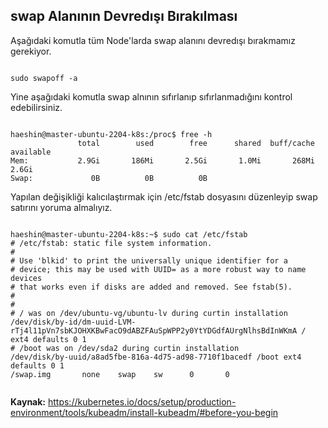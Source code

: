 ## swap Alanının Devredışı Bırakılması

Aşağıdaki komutla tüm Node'larda swap alanını devredışı bırakmamız gerekiyor.
<pre><code>
sudo swapoff -a 
</pre></code>
Yine aşağıdaki komutla swap alnının sıfırlanıp sıfırlanmadığını kontrol edebilirsiniz.
<pre><code>
haeshin@master-ubuntu-2204-k8s:/proc$ free -h
               total        used        free      shared  buff/cache   available
Mem:           2.9Gi       186Mi       2.5Gi       1.0Mi       268Mi       2.6Gi
Swap:             0B          0B          0B
</pre></code>
Yapılan değişikliği kalıcılaştırmak için /etc/fstab dosyasını düzenleyip swap satırını yoruma almalıyız.
<pre><code>
haeshin@master-ubuntu-2204-k8s:~$ sudo cat /etc/fstab
# /etc/fstab: static file system information.
#
# Use 'blkid' to print the universally unique identifier for a
# device; this may be used with UUID= as a more robust way to name devices
# that works even if disks are added and removed. See fstab(5).
#
# <file system> <mount point>   <type>  <options>       <dump>  <pass>
# / was on /dev/ubuntu-vg/ubuntu-lv during curtin installation
/dev/disk/by-id/dm-uuid-LVM-rTj4l11pVn7sbKJOHXKBwFacO9dABZFAuSpWPP2y0YtYDGdfAUrgNlhsBdInWKmA / ext4 defaults 0 1
# /boot was on /dev/sda2 during curtin installation
/dev/disk/by-uuid/a8ad5fbe-816a-4d75-ad98-7710f1bacedf /boot ext4 defaults 0 1
/swap.img       none    swap    sw      0       0
 </pre></code>

**Kaynak:** https://kubernetes.io/docs/setup/production-environment/tools/kubeadm/install-kubeadm/#before-you-begin
